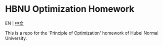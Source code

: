 # HBNU Optimization Homework

EN | [中文](./README_CN.md)

This is a repo for the 'Principle of Optimization' homework of Hubei Normal University.
